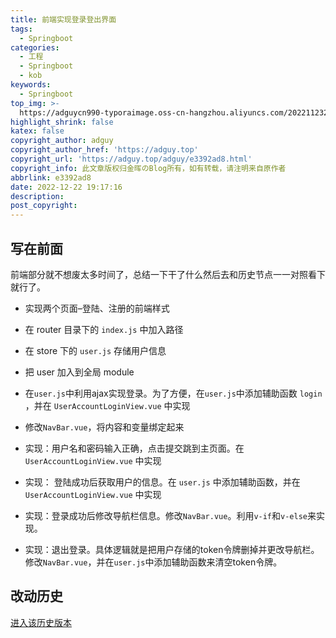 ```yaml
---
title: 前端实现登录登出界面
tags:
  - Springboot
categories:
  - 工程
  - Springboot
  - kob
keywords:
  - Springboot
top_img: >-
  https://adguycn990-typoraimage.oss-cn-hangzhou.aliyuncs.com/202211232358703.webp
highlight_shrink: false
katex: false
copyright_author: adguy
copyright_author_href: 'https://adguy.top'
copyright_url: 'https://adguy.top/adguy/e3392ad8.html'
copyright_info: 此文章版权归金晖のBlog所有，如有转载，请注明来自原作者
abbrlink: e3392ad8
date: 2022-12-22 19:17:16
description:
post_copyright:
---
```


## 写在前面

前端部分就不想废太多时间了，总结一下干了什么然后去和历史节点一一对照看下就行了。

- 实现两个页面–登陆、注册的前端样式

- 在 router 目录下的 `index.js` 中加入路径

- 在 store 下的 `user.js` 存储用户信息

- 把 user 加入到全局 module

- 在`user.js`中利用ajax实现登录。为了方便，在`user.js`中添加辅助函数 `login` ，并在 `UserAccountLoginView.vue` 中实现

- 修改`NavBar.vue`，将内容和变量绑定起来

- 实现：用户名和密码输入正确，点击提交跳到主页面。在 `UserAccountLoginView.vue` 中实现

- 实现： 登陆成功后获取用户的信息。在 `user.js` 中添加辅助函数，并在`UserAccountLoginView.vue` 中实现

- 实现：登录成功后修改导航栏信息。修改`NavBar.vue`。利用`v-if`和`v-else`来实现。

- 实现：退出登录。具体逻辑就是把用户存储的token令牌删掉并更改导航栏。修改`NavBar.vue`，并在`user.js`中添加辅助函数来清空token令牌。

## 改动历史

[进入该历史版本](https://github.com/ADguyCN990/KOB/commit/a7adfbec07ace22303684c977f5328056fc63408)



  

  

